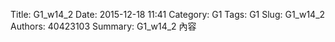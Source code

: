 Title: G1_w14_2
Date: 2015-12-18 11:41
Category: G1
Tags: G1
Slug: G1_w14_2
Authors: 40423103
Summary: G1_w14_2 內容





